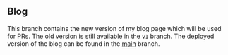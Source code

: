 ## Blog



This branch contains the new version of my blog page which will be used for PRs. The old version is still available in the `v1` branch. The deployed version of the blog can be found in the [main](https://github.com/officialbishowb/blog/tree/main) branch.
